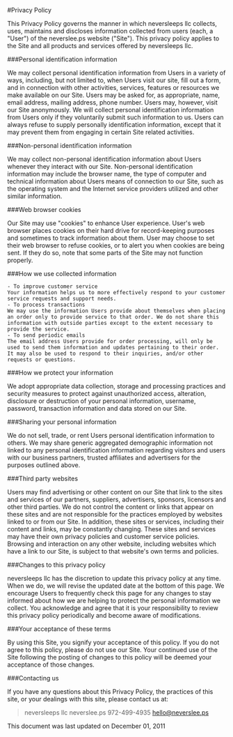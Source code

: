 #Privacy Policy

This Privacy Policy governs the manner in which neversleeps llc collects, uses, maintains and discloses information collected from users (each, a "User") of the neverslee.ps website ("Site"). This privacy policy applies to the Site and all products and services offered by neversleeps llc.

###Personal identification information

We may collect personal identification information from Users in a variety of ways, including, but not limited to, when Users visit our site, fill out a form, and in connection with other activities, services, features or resources we make available on our Site. Users may be asked for, as appropriate, name, email address, mailing address, phone number. Users may, however, visit our Site anonymously. We will collect personal identification information from Users only if they voluntarily submit such information to us. Users can always refuse to supply personally identification information, except that it may prevent them from engaging in certain Site related activities.

###Non-personal identification information

We may collect non-personal identification information about Users whenever they interact with our Site. Non-personal identification information may include the browser name, the type of computer and technical information about Users means of connection to our Site, such as the operating system and the Internet service providers utilized and other similar information.

###Web browser cookies

Our Site may use "cookies" to enhance User experience. User's web browser places cookies on their hard drive for record-keeping purposes and sometimes to track information about them. User may choose to set their web browser to refuse cookies, or to alert you when cookies are being sent. If they do so, note that some parts of the Site may not function properly.

###How we use collected information

    - To improve customer service
    Your information helps us to more effectively respond to your customer service requests and support needs.
    - To process transactions
    We may use the information Users provide about themselves when placing an order only to provide service to that order. We do not share this information with outside parties except to the extent necessary to provide the service.
    - To send periodic emails
    The email address Users provide for order processing, will only be used to send them information and updates pertaining to their order. It may also be used to respond to their inquiries, and/or other requests or questions.

###How we protect your information

We adopt appropriate data collection, storage and processing practices and security measures to protect against unauthorized access, alteration, disclosure or destruction of your personal information, username, password, transaction information and data stored on our Site.

###Sharing your personal information

We do not sell, trade, or rent Users personal identification information to others. We may share generic aggregated demographic information not linked to any personal identification information regarding visitors and users with our business partners, trusted affiliates and advertisers for the purposes outlined above.

###Third party websites

Users may find advertising or other content on our Site that link to the sites and services of our partners, suppliers, advertisers, sponsors, licensors and other third parties. We do not control the content or links that appear on these sites and are not responsible for the practices employed by websites linked to or from our Site. In addition, these sites or services, including their content and links, may be constantly changing. These sites and services may have their own privacy policies and customer service policies. Browsing and interaction on any other website, including websites which have a link to our Site, is subject to that website's own terms and policies.

###Changes to this privacy policy

neversleeps llc has the discretion to update this privacy policy at any time. When we do, we will revise the updated date at the bottom of this page. We encourage Users to frequently check this page for any changes to stay informed about how we are helping to protect the personal information we collect. You acknowledge and agree that it is your responsibility to review this privacy policy periodically and become aware of modifications.

###Your acceptance of these terms

By using this Site, you signify your acceptance of this policy. If you do not agree to this policy, please do not use our Site. Your continued use of the Site following the posting of changes to this policy will be deemed your acceptance of those changes.

###Contacting us

If you have any questions about this Privacy Policy, the practices of this site, or your dealings with this site, please contact us at:
> neversleeps llc
> neverslee.ps
> 972-499-4935
> hello@neverslee.ps

This document was last updated on December 01, 2011